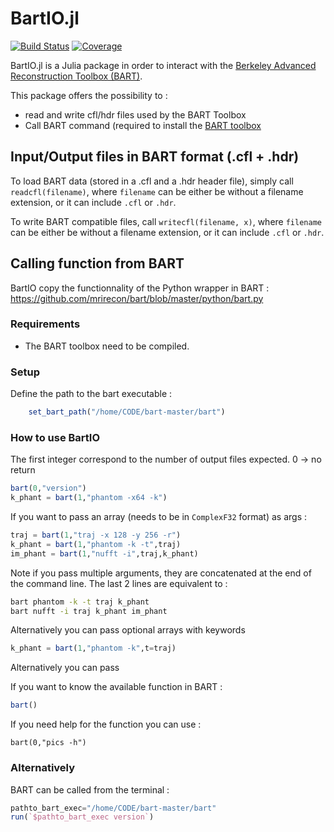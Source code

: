 # BartIO.jl

[![Build Status](https://github.com/MagneticResonanceImaging/BartIO.jl/actions/workflows/CI.yml/badge.svg?branch=master)](https://github.com/MagneticResonanceImaging/BartIO.jl/actions/workflows/CI.yml?query=branch%3Amaster)
[![Coverage](https://codecov.io/gh/MagneticResonanceImaging/BartIO.jl/branch/master/graph/badge.svg)](https://codecov.io/gh/MagneticResonanceImaging/BartIO.jl)

BartIO.jl is a Julia package in order to interact with the [Berkeley Advanced Reconstruction Toolbox (BART)](https://mrirecon.github.io/bart/). 

This package offers the possibility to :
- read and write cfl/hdr files used by the BART Toolbox
- Call BART command (required to install the [BART toolbox](https://github.com/mrirecon/bart)

## Input/Output files in BART format (.cfl + .hdr)
To load BART data (stored in a .cfl and a .hdr header file), simply call `readcfl(filename)`, where `filename` can be either be without a filename extension, or it can include `.cfl` or `.hdr`. 

To write BART compatible files, call  `writecfl(filename, x)`, where `filename` can be either be without a filename extension, or it can include `.cfl` or `.hdr`. 

## Calling function from BART

BartIO copy the functionnality of the Python wrapper in BART : https://github.com/mrirecon/bart/blob/master/python/bart.py
### Requirements
 - The BART toolbox need to be compiled.

### Setup

Define the path to the bart executable :
```julia
    set_bart_path("/home/CODE/bart-master/bart")
```

### How to use BartIO

The first integer correspond to the number of output files expected. 0 -> no return
```julia
bart(0,"version")
k_phant = bart(1,"phantom -x64 -k")
```

If you want to pass an array (needs to be in `ComplexF32` format) as args : 

```julia
traj = bart(1,"traj -x 128 -y 256 -r")
k_phant = bart(1,"phantom -k -t",traj)
im_phant = bart(1,"nufft -i",traj,k_phant) 
```
Note if you pass multiple arguments, they are concatenated at the end of the command line. The last 2 lines are equivalent to :

```bash
bart phantom -k -t traj k_phant
bart nufft -i traj k_phant im_phant
```

Alternatively you can pass optional arrays with keywords
```julia
k_phant = bart(1,"phantom -k",t=traj)
```

Alternatively you can pass 



If you want to know the available function in BART :
```julia
bart()
```

If you need help for the function you can use :
```
bart(0,"pics -h")
```

### Alternatively
BART can be called from the terminal :
```julia
pathto_bart_exec="/home/CODE/bart-master/bart"
run(`$pathto_bart_exec version`)
```